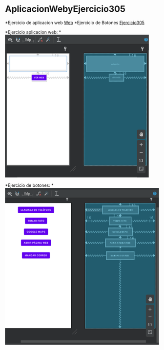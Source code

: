 # AplicacionWebyEjercicio305

*Ejercicio de aplicacion web [Web](https://github.com/lfloen2000/AplicacionWebyEjercicio305/tree/main/Ejercicios/Aplicacionweb/app/src/main/java/com/example/aplicacionweb)
*Ejercicio de Botones [Ejercicio305](https://github.com/lfloen2000/AplicacionWebyEjercicio305/tree/main/Ejercicios/Ejercicio305/app/src/main/java/com/example/ejercicio305)

*Ejercicio aplicacion web:
*<img src="./Ejercicios/imagenes/Captura%20de%20pantalla%202021-05-20%20124505.png"></img>

*Ejercicio de botones:
*<img src="./Ejercicios/imagenes/Captura%20de%20pantalla%202021-05-20%20124557.png"></img>
